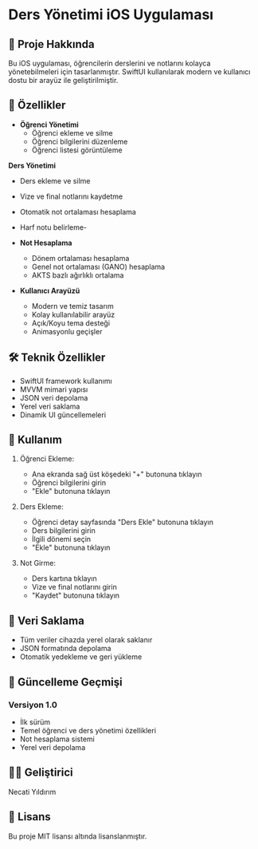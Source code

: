 # Ders Yönetimi iOS Uygulaması

## 📱 Proje Hakkında

Bu iOS uygulaması, öğrencilerin derslerini ve notlarını kolayca yönetebilmeleri için tasarlanmıştır. SwiftUI kullanılarak modern ve kullanıcı dostu bir arayüz ile geliştirilmiştir.

## 🌟 Özellikler

- **Öğrenci Yönetimi**
  - Öğrenci ekleme ve silme
  - Öğrenci bilgilerini düzenleme
  - Öğrenci listesi görüntüleme

 **Ders Yönetimi**
  - Ders ekleme ve silme
  - Vize ve final notlarını kaydetme
  - Otomatik not ortalaması hesaplama
  - Harf notu belirleme-

- **Not Hesaplama**
  - Dönem ortalaması hesaplama
  - Genel not ortalaması (GANO) hesaplama
  - AKTS bazlı ağırlıklı ortalama

- **Kullanıcı Arayüzü**
  - Modern ve temiz tasarım
  - Kolay kullanılabilir arayüz
  - Açık/Koyu tema desteği
  - Animasyonlu geçişler

## 🛠 Teknik Özellikler

- SwiftUI framework kullanımı
- MVVM mimari yapısı
- JSON veri depolama
- Yerel veri saklama
- Dinamik UI güncellemeleri

## 📲 Kullanım

1. Öğrenci Ekleme:
   - Ana ekranda sağ üst köşedeki "+" butonuna tıklayın
   - Öğrenci bilgilerini girin
   - "Ekle" butonuna tıklayın

2. Ders Ekleme:
   - Öğrenci detay sayfasında "Ders Ekle" butonuna tıklayın
   - Ders bilgilerini girin
   - İlgili dönemi seçin
   - "Ekle" butonuna tıklayın

3. Not Girme:
   - Ders kartına tıklayın
   - Vize ve final notlarını girin
   - "Kaydet" butonuna tıklayın

## 💾 Veri Saklama

- Tüm veriler cihazda yerel olarak saklanır
- JSON formatında depolama
- Otomatik yedekleme ve geri yükleme

## 🔄 Güncelleme Geçmişi

### Versiyon 1.0
- İlk sürüm
- Temel öğrenci ve ders yönetimi özellikleri
- Not hesaplama sistemi
- Yerel veri depolama

## 👨‍💻 Geliştirici

Necati Yıldırım

## 📝 Lisans

Bu proje MIT lisansı altında lisanslanmıştır. 